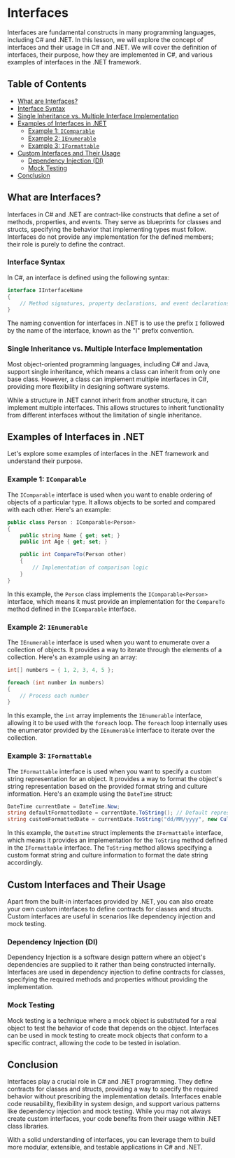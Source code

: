 # Interfaces

Interfaces are fundamental constructs in many programming languages, including C# and .NET. In this lesson, we will explore the concept of interfaces and their usage in C# and .NET. We will cover the definition of interfaces, their purpose, how they are implemented in C#, and various examples of interfaces in the .NET framework.

## Table of Contents
- [What are Interfaces?](#what-are-interfaces)
- [Interface Syntax](#interface-syntax)
- [Single Inheritance vs. Multiple Interface Implementation](#single-inheritance-vs-multiple-interface-implementation)
- [Examples of Interfaces in .NET](#examples-of-interfaces-in-net)
  - [Example 1: `IComparable`](#example-1-icomparable)
  - [Example 2: `IEnumerable`](#example-2-ienumerable)
  - [Example 3: `IFormattable`](#example-3-iformattable)
- [Custom Interfaces and Their Usage](#custom-interfaces-and-their-usage)
  - [Dependency Injection (DI)](#dependency-injection-di)
  - [Mock Testing](#mock-testing)
- [Conclusion](#conclusion)

## What are Interfaces?

Interfaces in C# and .NET are contract-like constructs that define a set of methods, properties, and events. They serve as blueprints for classes and structs, specifying the behavior that implementing types must follow. Interfaces do not provide any implementation for the defined members; their role is purely to define the contract.

### Interface Syntax

In C#, an interface is defined using the following syntax:

```csharp
interface IInterfaceName
{
    // Method signatures, property declarations, and event declarations
}
```

The naming convention for interfaces in .NET is to use the prefix `I` followed by the name of the interface, known as the "I" prefix convention.

### Single Inheritance vs. Multiple Interface Implementation

Most object-oriented programming languages, including C# and Java, support single inheritance, which means a class can inherit from only one base class. However, a class can implement multiple interfaces in C#, providing more flexibility in designing software systems.

While a structure in .NET cannot inherit from another structure, it can implement multiple interfaces. This allows structures to inherit functionality from different interfaces without the limitation of single inheritance.

## Examples of Interfaces in .NET

Let's explore some examples of interfaces in the .NET framework and understand their purpose.

### Example 1: `IComparable`

The `IComparable` interface is used when you want to enable ordering of objects of a particular type. It allows objects to be sorted and compared with each other. Here's an example:

```csharp
public class Person : IComparable<Person>
{
    public string Name { get; set; }
    public int Age { get; set; }

    public int CompareTo(Person other)
    {
        // Implementation of comparison logic
    }
}
```

In this example, the `Person` class implements the `IComparable<Person>` interface, which means it must provide an implementation for the `CompareTo` method defined in the `IComparable` interface.

### Example 2: `IEnumerable`

The `IEnumerable` interface is used when you want to enumerate over a collection of objects. It provides a way to iterate through the elements of a collection. Here's an example using an array:

```csharp
int[] numbers = { 1, 2, 3, 4, 5 };

foreach (int number in numbers)
{
    // Process each number
}
```

In this example, the `int` array implements the `IEnumerable` interface, allowing it to be used with the `foreach` loop. The `foreach` loop internally uses the enumerator provided by the `IEnumerable` interface to iterate over the collection.

### Example 3: `IFormattable`

The `IFormattable` interface is used when you want to specify a custom string representation for an object. It provides a way to format the object's string representation based on the provided format string and culture information. Here's an example using the `DateTime` struct:

```csharp
DateTime currentDate = DateTime.Now;
string defaultFormattedDate = currentDate.ToString(); // Default representation
string customFormattedDate = currentDate.ToString("dd/MM/yyyy", new CultureInfo("fr-FR")); // Custom formatted representation
```

In this example, the `DateTime` struct implements the `IFormattable` interface, which means it provides an implementation for the `ToString` method defined in the `IFormattable` interface. The `ToString` method allows specifying a custom format string and culture information to format the date string accordingly.

## Custom Interfaces and Their Usage

Apart from the built-in interfaces provided by .NET, you can also create your own custom interfaces to define contracts for classes and structs. Custom interfaces are useful in scenarios like dependency injection and mock testing.

### Dependency Injection (DI)

Dependency Injection is a software design pattern where an object's dependencies are supplied to it rather than being constructed internally. Interfaces are used in dependency injection to define contracts for classes, specifying the required methods and properties without providing the implementation.

### Mock Testing

Mock testing is a technique where a mock object is substituted for a real object to test the behavior of code that depends on the object. Interfaces can be used in mock testing to create mock objects that conform to a specific contract, allowing the code to be tested in isolation.

## Conclusion

Interfaces play a crucial role in C# and .NET programming. They define contracts for classes and structs, providing a way to specify the required behavior without prescribing the implementation details. Interfaces enable code reusability, flexibility in system design, and support various patterns like dependency injection and mock testing. While you may not always create custom interfaces, your code benefits from their usage within .NET class libraries.

With a solid understanding of interfaces, you can leverage them to build more modular, extensible, and testable applications in C# and .NET.
